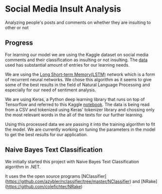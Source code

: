 # Social Media Insult Analysis  
Analyzing people's posts and comments on whether they are insulting to other or not

## Progress  
For learning our model we are using the Kaggle dataset on social media comments and their classification as insulting or not insulting. The [data](https://www.kaggle.com/c/detecting-insults-in-social-commentary/data) used has substantial amount of entries for our learning needs.   

We are using the [Long Short-term Memory(LSTM)](https://en.wikipedia.org/wiki/Long_short-term_memory) network which is a form of recurrent neural networks. We chose this algorithm as it seems to give some of the best results in the field of Natural Language Processing and especially for our need of sentiment analysis.  

We are using Keras, a Python deep learning library that runs on top of Tensorflow and referred to this Kaggle [notebook](https://www.kaggle.com/ngyptr/lstm-sentiment-analysis-keras). The data is being read from a CSV and tokenized using Keras' tokenizer library and chossing only the most relevant words in the all of the texts for our further learning.   

Using this processed data we are passing it into the training algorithm to fit the model. We are currently working on tuning the parameters in the model to get the best results for our application. 

## Naive Bayes Text Classification
We initially started this project with Naive Bayes Text Classification algorithm in .NET. 

It uses the the open source programs [NClassifier] (https://github.com/azybler/nclassifier/tree/master/NClassifier) and [NRake] (https://github.com/colefichter/NRake)